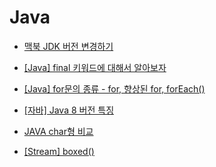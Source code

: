 # Java

- [맥북 JDK 버전 변경하기](https://backendcode.tistory.com/190)

- [[Java] final 키워드에 대해서 알아보자](https://sabarada.tistory.com/148)

- [[Java] for문의 종류 - for, 향상된 for, forEach()](https://backendcode.tistory.com/221)

- [[자바] Java 8 버전 특징](https://velog.io/@skyepodium/%EC%9E%90%EB%B0%94-Java-8-%EB%B2%84%EC%A0%84-%ED%8A%B9%EC%A7%95)

- [JAVA char형 비교](https://velog.io/@sungmo738/JAVA-char%ED%98%95-%EB%B9%84%EA%B5%90)

- [[Stream] boxed()](https://velog.io/@chaeeun2030/Stream-boxed)
